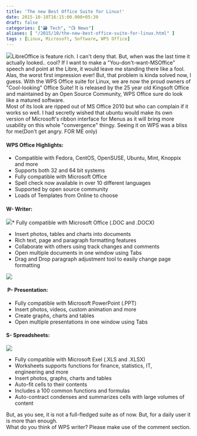 ```yaml
---
title: 'The new Best Office Suite for Linux!'
date: 2015-10-10T16:15:00.000+05:30
draft: false
categories: ["🗃️ Tech", "📺 News"]
aliases: [ "/2015/10/the-new-best-office-suite-for-linux.html" ]
tags : [Linux, Microsoft, Software, WPS Office]
---
```


  
[![](https://1.bp.blogspot.com/-f03y5aS7uDQ/Vhjqk3rrwbI/AAAAAAAAC0A/ARtW2mjvIOE/s640/wpswriter2.png)](https://1.bp.blogspot.com/-f03y5aS7uDQ/Vhjqk3rrwbI/AAAAAAAAC0A/ARtW2mjvIOE/s1600/wpswriter2.png)LibreOffice is feature rich. I can't deny that. But, when was the last time it actually looked.. cool? If I want to make a "You-don't-want-MSOffice" speech and point at the Libre, it would leave me standing there like a fool. Alas, the worst first impression ever! But, that problem is kinda solved now, I guess. With the WPS Office suite for Linux, we are now the proud owners of "Cool-looking" Office Suite! It is released by the 25 year old Kingsoft Office and maintained by an Open Source Community, WPS Office sure do look like a matured software.  
Most of its look are ripped out of MS Office 2010 but who can complain if it works so well. I had secretly wished that ubuntu would make its own version of Microsoft's ribbon interface for Menus as it will bring more usability on this whole "convergence" thingy. Seeing it on WPS was a bliss for me(Don't get angry. FOR ME only)  
  

#### WPS Office Highlights:

*   Compatible with Fedora, CentOS, OpenSUSE, Ubuntu, Mint, Knoppix and more
*   Supports both 32 and 64 bit systems
*   Fully compatible with Microsoft Office
*   Spell check now available in over 10 different languages
*   Supported by open source community
*   Loads of Templates from Online to choose

#### W- Writer:

[![](https://d10mpzj5sp6gmh.cloudfront.net/wp-content/uploads/2014/04/Women_in_Dance_SpellCheck.png)](https://d10mpzj5sp6gmh.cloudfront.net/wp-content/uploads/2014/04/Women_in_Dance_SpellCheck.png)*   Fully compatible with Microsoft Office (.DOC and .DOCX)
*   Insert photos, tables and charts into documents
*   Rich text, page and paragraph formatting features
*   Collaborate with others using track changes and comments
*   Open multiple documents in one window using Tabs
*   Drag and Drop paragraph adjustment tool to easily change page formatting

  

[![](https://d10mpzj5sp6gmh.cloudfront.net/wp-content/uploads/2014/04/Presentation_Slide2.png)](https://d10mpzj5sp6gmh.cloudfront.net/wp-content/uploads/2014/04/Presentation_Slide2.png)

####  P- Presentation:

*   Fully compatible with Microsoft PowerPoint (.PPT)
*   Insert photos, videos, custom animation and more
*   Create graphs, charts and tables
*   Open multiple presentations in one window using Tabs

#### S- Spreadsheets:

[![](https://d10mpzj5sp6gmh.cloudfront.net/wp-content/uploads/2014/04/Spreadsheets_Screenshot_Arial.png)](https://d10mpzj5sp6gmh.cloudfront.net/wp-content/uploads/2014/04/Spreadsheets_Screenshot_Arial.png)

*   Fully compatible with Microsoft Exel (.XLS and .XLSX)
*   Worksheets supports functions for finance, statistics, IT, engineering and more
*   Insert photos, graphs, charts and tables
*   Auto-fit cells to their contents
*   Includes a 100 common functions and formulas
*   Auto-contract condenses and summarizes cells with large volumes of content

But, as you see, it is not a full-fledged suite as of now. But, for a daily user it is more than enough.  
What do you think of WPS writer? Please make use of the comment section.[](https://wps.com/linux/)